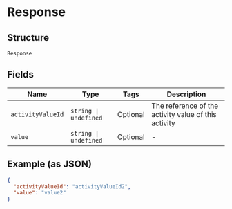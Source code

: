 
# Response

## Structure

`Response`

## Fields

| Name | Type | Tags | Description |
|  --- | --- | --- | --- |
| `activityValueId` | `string \| undefined` | Optional | The reference of the activity value of this activity |
| `value` | `string \| undefined` | Optional | - |

## Example (as JSON)

```json
{
  "activityValueId": "activityValueId2",
  "value": "value2"
}
```

